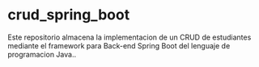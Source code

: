 # crud_spring_boot
Este repositorio almacena la implementacion de un CRUD de estudiantes mediante el framework para Back-end Spring Boot del lenguaje de programacion Java..
